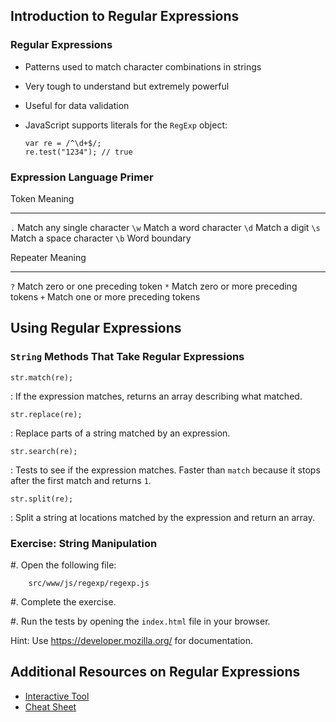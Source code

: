 ## Introduction to Regular Expressions

### Regular Expressions

  * Patterns used to match character combinations in strings

  * Very tough to understand but extremely powerful

  * Useful for data validation

  * JavaScript supports literals for the `RegExp` object:

    ~~~ {.javascript}
    var re = /^\d+$/;
    re.test("1234"); // true
    ~~~

### Expression Language Primer

  Token   Meaning
  ------- ----------------------------
  `.`     Match any single character
  `\w`    Match a word character
  `\d`    Match a digit
  `\s`    Match a space character
  `\b`    Word boundary

  Repeater   Meaning
  ---------- -------------------------------------
  `?`        Match zero or one preceding token
  `*`        Match zero or more preceding tokens
  `+`        Match one or more preceding tokens

## Using Regular Expressions

### `String` Methods That Take Regular Expressions

`str.match(re);`

  : If the expression matches, returns an array describing what
    matched.

`str.replace(re);`

  : Replace parts of a string matched by an expression.

`str.search(re);`

  : Tests to see if the expression matches.  Faster than `match`
    because it stops after the first match and returns `1`.

`str.split(re);`

  : Split a string at locations matched by the expression and return
    an array.

### Exercise: String Manipulation

  #. Open the following file:

        src/www/js/regexp/regexp.js

  #. Complete the exercise.

  #. Run the tests by opening the `index.html` file in your browser.

Hint: Use <https://developer.mozilla.org/> for documentation.

## Additional Resources on Regular Expressions

  * [Interactive Tool](http://regexpal.com/)
  * [Cheat Sheet](http://www.cheatography.com/davechild/cheat-sheets/regular-expressions/)

